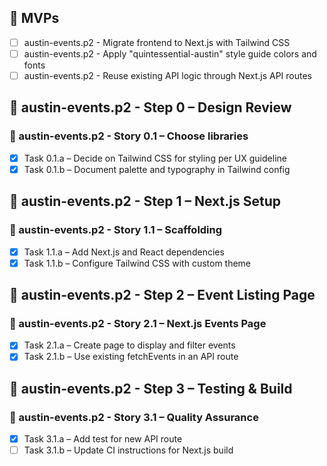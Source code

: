 ## 🎯 MVPs
- [ ] austin-events.p2 - Migrate frontend to Next.js with Tailwind CSS
- [ ] austin-events.p2 - Apply "quintessential-austin" style guide colors and fonts
- [ ] austin-events.p2 - Reuse existing API logic through Next.js API routes

## 🧱 austin-events.p2 - Step 0 – Design Review
### 📘 austin-events.p2 - Story 0.1 – Choose libraries
- [x] Task 0.1.a – Decide on Tailwind CSS for styling per UX guideline
- [x] Task 0.1.b – Document palette and typography in Tailwind config

## 🧱 austin-events.p2 - Step 1 – Next.js Setup
### 📘 austin-events.p2 - Story 1.1 – Scaffolding
- [x] Task 1.1.a – Add Next.js and React dependencies
- [x] Task 1.1.b – Configure Tailwind CSS with custom theme

## 🧱 austin-events.p2 - Step 2 – Event Listing Page
### 📘 austin-events.p2 - Story 2.1 – Next.js Events Page
- [x] Task 2.1.a – Create page to display and filter events
- [x] Task 2.1.b – Use existing fetchEvents in an API route

## 🧱 austin-events.p2 - Step 3 – Testing & Build
### 📘 austin-events.p2 - Story 3.1 – Quality Assurance
- [x] Task 3.1.a – Add test for new API route
- [ ] Task 3.1.b – Update CI instructions for Next.js build
